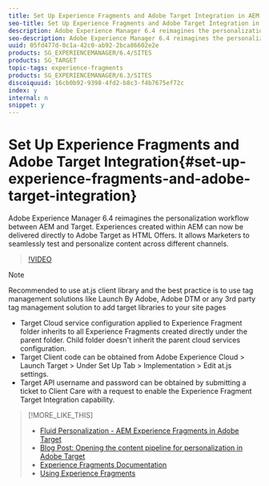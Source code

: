 ```yaml
---
title: Set Up Experience Fragments and Adobe Target Integration in AEM
seo-title: Set Up Experience Fragments and Adobe Target Integration in AEM
description: Adobe Experience Manager 6.4 reimagines the personalization workflow between AEM and Target. Experiences created within AEM can now be delivered directly to Adobe Target as HTML Offers. It allows Marketers to seamlessly test and personalize content across different channels.
seo-description: Adobe Experience Manager 6.4 reimagines the personalization workflow between AEM and Target. Experiences created within AEM can now be delivered directly to Adobe Target as HTML Offers. It allows Marketers to seamlessly test and personalize content across different channels.
uuid: 05fd477d-0c1a-42c0-ab92-2bca86602e2e
products: SG_EXPERIENCEMANAGER/6.4/SITES
products: SG_TARGET
topic-tags: experience-fragments
products: SG_EXPERIENCEMANAGER/6.3/SITES
discoiquuid: 16cb0b92-9398-4fd2-b8c3-f4b7675ef72c
index: y
internal: n
snippet: y
---
```


# Set Up Experience Fragments and Adobe Target Integration{#set-up-experience-fragments-and-adobe-target-integration}

Adobe Experience Manager 6.4 reimagines the personalization workflow between AEM and Target. Experiences created within AEM can now be delivered directly to Adobe Target as HTML Offers. It allows Marketers to seamlessly test and personalize content across different channels.

>[!VIDEO](https://video.tv.adobe.com/v/22380/?quality=9)

>[!NOTE]
>
>Recommended to use at.js client library and the best practice is to use tag management solutions like Launch By Adobe, Adobe DTM or any 3rd party tag management solution to add target libraries to your site pages

* Target Cloud service configuration applied to Experience Fragment folder inherits to all Experience Fragments created directly under the parent folder. Child folder doesn't inherit the parent cloud services configuration. 
* Target Client code can be obtained from Adobe Experience Cloud &gt; Launch Target &gt; Under Set Up Tab &gt; Implementation &gt; Edit at.js settings.
* Target API username and password can be obtained by submitting a ticket to Client Care with a request to enable the Experience Fragment Target Integration capability.

>[!MORE_LIKE_THIS]
>
>* [Fluid Personalization - AEM Experience Fragments in Adobe Target](https://www.youtube.com/watch?v=ohvKDjCb1yM)
>* [Blog Post: Opening the content pipeline for personalization in Adobe Target](https://blogs.adobe.com/digitalmarketing/digital-marketing/opening-content-pipeline-personalization-adobe-target/)
>* [Experience Fragments Documentation](https://docs.adobe.com/docs/en/aem/6-3/author/experience-fragments.html)
>* [Using Experience Fragments](https://helpx.adobe.com/experience-manager/kt/sites/using/experience-fragments-feature-video-use.html)
